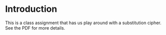 # Introduction

This is a class assignment that has us play around with a substitution cipher. See the PDF for more details.
